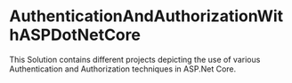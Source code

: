 # AuthenticationAndAuthorizationWithASPDotNetCore
This Solution contains different projects depicting the use of various Authentication and Authorization techniques in ASP.Net Core.
